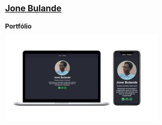 # [Jone Bulande](jonebulande.github.io/)
## Portfólio
![Jone Bulande](https://github.com/JoneBulande/JoneBulande.github.io/blob/master/img/jonebulandeio-mockup.jpg)
